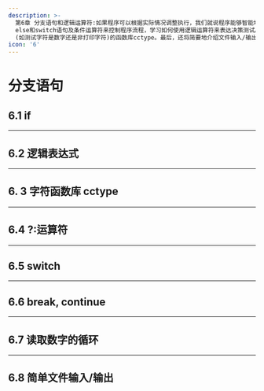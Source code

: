 ```yaml
---
description: >-
  第6章 分支语句和逻辑运算符:如果程序可以根据实际情况调整执行，我们就说程序能够智能地行动。在本章，您将了解到如何使用 if、if
  else和switch语句及条件运算符来控制程序流程，学习如何使用逻辑运算符来表达决策测试。另外，本章还将介绍确定字符关系
  (如测试字符是数字还是非打印字符)的函数库cctype。最后，还将简要地介绍文件输入/输出。
icon: '6'
---
```


# 分支语句

## 6.1 if



***

## 6.2 逻辑表达式



***

## 6. 3 字符函数库 cctype



***

## 6.4 ?:运算符



***

## 6.5 switch



***

## 6.6 break, continue



***

## 6.7 读取数字的循环



***

## 6.8 简单文件输入/输出

